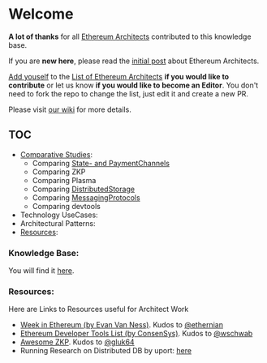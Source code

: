 # Welcome
**A lot of thanks** for all [Ethereum Architects](List-of-Architects.md) contributed to this knowledge base.

If you are **new here**, please read the [initial post](https://ethereum-magicians.org/t/forming-a-ring-of-ethereum-architects/947) about Ethereum Architects.

[Add youself](https://github.com/Ring-of-Ethereum-Architects/knowledge/edit/master/List-of-Architects.md) to the [List of Ethereum Architects](List-of-Architects.md) **if you would like to contribute** or let us know **if you would like to become an Editor**. You don't need to fork the repo to change the list, just edit it and create a new PR.

Please visit [our wiki](https://github.com/Ring-of-Ethereum-Architects/knowledge/wiki) for more details.

## TOC
* [Comparative Studies](base/ComparativeStudies):
   * Comparing [State- and PaymentChannels](base/ComparativeStudies/03-StateChannels.md)
   * Comparing ZKP
   * Comparing Plasma
   * Comparing [DistributedStorage](base/ComparativeStudies/01-DistributedStorage.md)
   * Comparing [MessagingProtocols](base/ComparativeStudies/02-MessagingProtocols.md)
   * Comparing devtools
* Technology UseCases:   
* Architectural Patterns:
* [Resources](#Resources):

### Knowledge Base:
You will find it [here](base/).

### Resources:
Here are Links to Resources useful for Architect Work

- [Week in Ethereum (by Evan Van Ness)](http://www.weekinethereum.com). Kudos to [@ethernian](https://ethereum-magicians.org/u/ethernian)
- [Ethereum Developer Tools List (by ConsenSys)](https://github.com/ConsenSys/ethereum-developer-tools-list). Kudos to [@wschwab](https://ethereum-magicians.org/u/wschwab)
- [Awesome ZKP](https://github.com/gluk64/awesome-zkp). Kudos to [@gluk64](https://github.com/gluk64@)
- Running Research on Distributed DB by uport: [here](https://github.com/uport-project/3box/issues/351)
